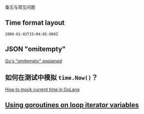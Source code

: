 备忘与常见问题

## Time format layout

`2006-01-02T15:04:05.000Z`

## JSON "omitempty"

[Go's "omitempty" explained](https://www.sohamkamani.com/blog/golang/2018-07-19-golang-omitempty/)

## 如何在测试中模拟 `time.Now()`？

[How to mock current time in GoLang](https://medium.com/@csmadhav/how-to-mock-current-time-in-golang-fb91007124e)

## [Using goroutines on loop iterator variables](https://github.com/golang/go/wiki/CommonMistakes)
